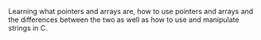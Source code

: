 Learning what pointers and arrays are, how to use pointers and arrays and the differences between the two as well as how to use and manipulate strings in C.

